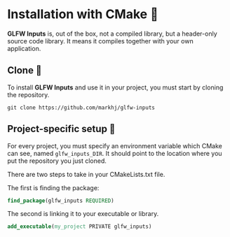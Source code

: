 # Installation with CMake 🌿

**GLFW Inputs** is, out of the box, not a compiled library, but
a header-only source code library. It means it compiles together with your own application.

## Clone 🚦

To install **GLFW Inputs** and use it in your project, you must start
by cloning the repository.

````
git clone https://github.com/markhj/glfw-inputs
````

## Project-specific setup 🚧

For every project, you must specify an environment variable which
CMake can see, named ``glfw_inputs_DIR``. It should point to the location
where you put the repository you just cloned.

There are two steps to take in your CMakeLists.txt file.

The first is finding the package:

````cmake
find_package(glfw_inputs REQUIRED)
````

The second is linking it to your executable or library.

````cmake
add_executable(my_project PRIVATE glfw_inputs)
````